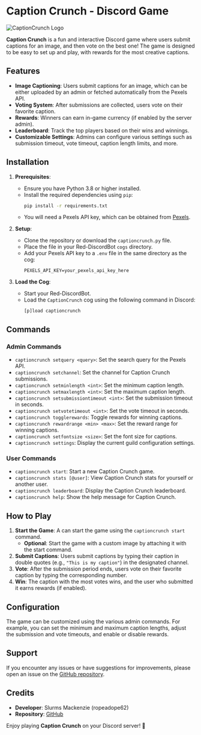 # Caption Crunch - Discord Game

![CaptionCrunch Logo](https://i.ibb.co/y4WCcbB/caption-crunch.png)

**Caption Crunch** is a fun and interactive Discord game where users submit captions for an image, and then vote on the best one! The game is designed to be easy to set up and play, with rewards for the most creative captions. 

## Features

- **Image Captioning**: Users submit captions for an image, which can be either uploaded by an admin or fetched automatically from the Pexels API.
- **Voting System**: After submissions are collected, users vote on their favorite caption.
- **Rewards**: Winners can earn in-game currency (if enabled by the server admin).
- **Leaderboard**: Track the top players based on their wins and winnings.
- **Customizable Settings**: Admins can configure various settings such as submission timeout, vote timeout, caption length limits, and more.

## Installation

1. **Prerequisites**:
   - Ensure you have Python 3.8 or higher installed.
   - Install the required dependencies using `pip`:
     ```bash
     pip install -r requirements.txt
     ```
   - You will need a Pexels API key, which can be obtained from [Pexels](https://www.pexels.com/api/).

2. **Setup**:
   - Clone the repository or download the `captioncrunch.py` file.
   - Place the file in your Red-DiscordBot `cogs` directory.
   - Add your Pexels API key to a `.env` file in the same directory as the cog:
     ```plaintext
     PEXELS_API_KEY=your_pexels_api_key_here
     ```

3. **Load the Cog**:
   - Start your Red-DiscordBot.
   - Load the `CaptionCrunch` cog using the following command in Discord:
     ```plaintext
     [p]load captioncrunch
     ```

## Commands

### Admin Commands

- `captioncrunch setquery <query>`: Set the search query for the Pexels API.
- `captioncrunch setchannel`: Set the channel for Caption Crunch submissions.
- `captioncrunch setminlength <int>`: Set the minimum caption length.
- `captioncrunch setmaxlength <int>`: Set the maximum caption length.
- `captioncrunch setsubmissiontimeout <int>`: Set the submission timeout in seconds.
- `captioncrunch setvotetimeout <int>`: Set the vote timeout in seconds.
- `captioncrunch togglerewards`: Toggle rewards for winning captions.
- `captioncrunch rewardrange <min> <max>`: Set the reward range for winning captions.
- `captioncrunch setfontsize <size>`: Set the font size for captions.
- `captioncrunch settings`: Display the current guild configuration settings.

### User Commands

- `captioncrunch start`: Start a new Caption Crunch game.
- `captioncrunch stats [@user]`: View Caption Crunch stats for yourself or another user.
- `captioncrunch leaderboard`: Display the Caption Crunch leaderboard.
- `captioncrunch help`: Show the help message for Caption Crunch.

## How to Play

1. **Start the Game**: A can start the game using the `captioncrunch start` command.
   - **Optional**: Start the game with a custom image by attaching it with the start command. 
2. **Submit Captions**: Users submit captions by typing their caption in double quotes (e.g., `"This is my caption"`) in the designated channel.
3. **Vote**: After the submission period ends, users vote on their favorite caption by typing the corresponding number.
4. **Win**: The caption with the most votes wins, and the user who submitted it earns rewards (if enabled).

## Configuration

The game can be customized using the various admin commands. For example, you can set the minimum and maximum caption lengths, adjust the submission and vote timeouts, and enable or disable rewards.

## Support

If you encounter any issues or have suggestions for improvements, please open an issue on the [GitHub repository](https://github.com/ropeadope62/discordcogs).

## Credits

- **Developer**: Slurms Mackenzie (ropeadope62)
- **Repository**: [GitHub](https://github.com/ropeadope62/discordcogs)

Enjoy playing **Caption Crunch** on your Discord server! 🎉